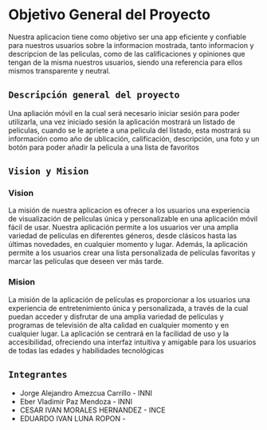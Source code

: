 # Objetivo General del Proyecto

Nuestra aplicacion tiene como objetivo ser una app eficiente y confiable para nuestros usuarios sobre la informacion mostrada, tanto informacion y descripcion de las peliculas, como de las calificaciones y opiniones que tengan de la misma nuestros usuarios, siendo una referencia para ellos mismos transparente y neutral.

## `Descripción general del proyecto`

Una apliación móvil en la cual será necesario iniciar sesión para poder utilizarla, una vez iniciado sesión la aplicación mostrará un listado de peliculas, cuando se le apriete a una pelicula del listado, esta mostrará su información como año de ublicación, calificación, descripción, una foto y un botón para poder añadir la pelicula a una lista de favoritos

## `Vision y Mision`

### Vision

La misión de nuestra aplicacion es ofrecer a los usuarios una experiencia de visualización de películas única y personalizable en una aplicación móvil fácil de usar. Nuestra aplicación permite a los usuarios ver una amplia variedad de películas en diferentes géneros, desde clásicos hasta las últimas novedades, en cualquier momento y lugar. Además, la aplicación permite a los usuarios crear una lista personalizada de películas favoritas y marcar las películas que deseen ver más tarde.

### Mision

La misión de la aplicación de películas es proporcionar a los usuarios una experiencia de entretenimiento única y personalizada, a través de la cual puedan acceder y disfrutar de una amplia variedad de películas y programas de televisión de alta calidad en cualquier momento y en cualquier lugar. La aplicación se centrará en la facilidad de uso y la accesibilidad, ofreciendo una interfaz intuitiva y amigable para los usuarios de todas las edades y habilidades tecnológicas

## `Integrantes`

* Jorge Alejandro Amezcua Carrillo - INNI
* Eber Vladimir Paz Mendoza - INNI
* CESAR IVAN MORALES HERNANDEZ - INCE 
* EDUARDO IVAN LUNA ROPON -
